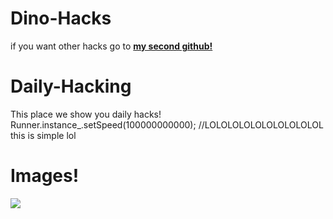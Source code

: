 # Dino-Hacks
if you want other hacks go to **[my second github!](https://github.com/nonumbershere/Hacks-and-mods/)**
# Daily-Hacking
This place we show you daily hacks!
Runner.instance_.setSpeed(100000000000); //LOLOLOLOLOLOLOLOLOLOL this is simple lol
# Images!

![](https://github.com/nonumbershere/Dino-Hacking/blob/master/DInoGameHACKED-PixTeller%20(1).png)

